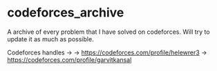 # codeforces_archive

A archive of every problem that I have solved on codeforces.
Will try to update it as much as possible.

Codeforces handles -> 
-> https://codeforces.com/profile/helewrer3
-> https://codeforces.com/profile/garvitkansal
